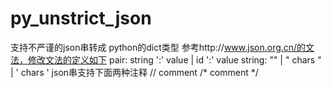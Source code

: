 # py_unstrict_json
支持不严谨的json串转成 python的dict类型
参考http://www.json.org.cn/的文法，修改文法的定义如下
pair: string ':' value
    | id ':' value
string: ""
      | " chars "
      | ' chars '
json串支持下面两种注释
// comment
/* comment */
